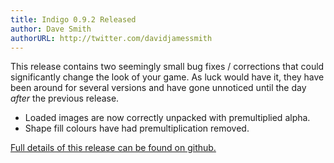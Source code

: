 ```yaml
---
title: Indigo 0.9.2 Released
author: Dave Smith
authorURL: http://twitter.com/davidjamessmith
---
```


This release contains two seemingly small bug fixes / corrections that could significantly change the look of your game. As luck would have it, they have been around for several versions and have gone unnoticed until the day _after_ the previous release.

- Loaded images are now correctly unpacked with premultiplied alpha.
- Shape fill colours have had premultiplication removed.

[Full details of this release can be found on github.](https://github.com/PurpleKingdomGames/indigo/releases/tag/v0.9.2)
